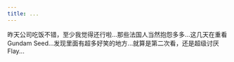 ```yaml
---
title: ...
---
```


昨天公司吃饭不错，至少我觉得还行啦...那些法国人当然抱怨多多...这几天在重看 Gundam Seed...发现里面有超多好笑的地方...就算是第二次看，还是超级讨厌 Flay...